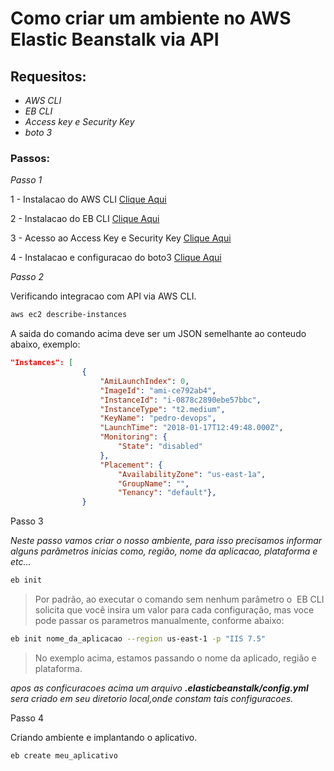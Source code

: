 # Como criar um ambiente no AWS Elastic Beanstalk via API

## **Requesitos:**

- *AWS CLI* 
- *EB CLI*  
- *Access key e Security Key*
- *boto 3*

### **Passos:**

*Passo 1*

1 - Instalacao do AWS CLI [Clique Aqui](https://docs.aws.amazon.com/pt_br/cli/latest/userguide/installing.html)

2 - Instalacao do EB CLI [Clique Aqui](https://docs.aws.amazon.com/pt_br/elasticbeanstalk/latest/dg/eb-cli3-install.html)

3 - Acesso ao Access Key e Security Key [Clique Aqui](https://docs.aws.amazon.com/pt_br/elasticbeanstalk/latest/dg/eb-cli3-install.html)

4 - Instalacao e configuracao do boto3 [Clique Aqui](https://github.com/boto/boto3)


*Passo 2*

Verificando integracao com API via AWS CLI. 

```bash
aws ec2 describe-instances
```

A saida do comando acima deve ser um JSON semelhante ao conteudo abaixo, exemplo:

```json
"Instances": [
                {
                    "AmiLaunchIndex": 0,
                    "ImageId": "ami-ce792ab4",
                    "InstanceId": "i-0878c2890ebe57bbc",
                    "InstanceType": "t2.medium",
                    "KeyName": "pedro-devops",
                    "LaunchTime": "2018-01-17T12:49:48.000Z",
                    "Monitoring": {
                        "State": "disabled"
                    },
                    "Placement": {
                        "AvailabilityZone": "us-east-1a",
                        "GroupName": "",
                        "Tenancy": "default"},
                }
```

Passo 3 

_Neste passo vamos criar o nosso ambiente, para isso precisamos informar alguns parâmetros inicias como, região, nome da  aplicacao, plataforma e etc..._

```bash
eb init 
```
> Por padrão,  ao executar o comando sem nenhum parâmetro o  EB CLI solicita que você insira um valor para cada configuração, mas voce pode passar os parametros manualmente, conforme abaixo:

```bash
eb init nome_da_aplicacao --region us-east-1 -p "IIS 7.5"
```
> No exemplo acima, estamos passando o nome da aplicado, região e plataforma.

_apos as conficuracoes acima um arquivo **.elasticbeanstalk/config.yml** sera criado em seu diretorio local,onde constam tais configuracoes._ 

Passo 4

Criando ambiente e implantando o aplicativo.

```bash
eb create meu_aplicativo
```











